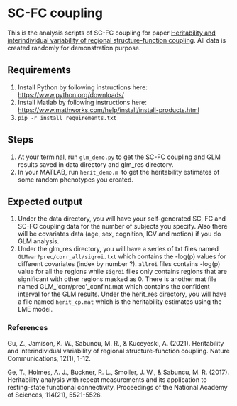 # SC-FC coupling

This is the analysis scripts of SC-FC coupling for paper [Heritability and interindividual variability of regional structure-function coupling](https://www.nature.com/articles/s41467-021-25184-4).
All data is created randomly for demonstration purpose.

## Requirements
1) Install Python by following instructions here: https://www.python.org/downloads/
2) Install Matlab by following instructions here: https://www.mathworks.com/help/install/install-products.html
3) `pip -r install requirements.txt`

## Steps
1) At your terminal, run `glm_demo.py` to get the SC-FC coupling and GLM results saved in data directory and glm_res directory.
2) In your MATLAB, run `herit_demo.m `to get the heritability estimates of some random phenotypes you created.

## Expected output
1) Under the data directory, you will have your self-generated SC, FC and SC-FC coupling data for the number of subjects you specify. Also there will be covariates data (age, sex, cognition, ICV and motion) if you do GLM analysis.
2) Under the glm_res directory, you will have a series of txt files named  `GLMvar?prec/corr_all/sigroi.txt` which contains the -log(p) values for different covariates (index by number ?). `allroi` files contains -log(p) value for all the regions while `sigroi` files only contains regions that are significant with other regions masked as 0. There is another mat file named GLM_'corr/prec'_confint.mat which contains the confident interval for the GLM results.
Under the herit_res directory, you will have a file named `herit_cp.mat` which is the heritability estimates using the LME model.

### References
Gu, Z., Jamison, K. W., Sabuncu, M. R., & Kuceyeski, A. (2021). Heritability and interindividual variability of regional structure-function coupling. Nature Communications, 12(1), 1-12.

Ge, T., Holmes, A. J., Buckner, R. L., Smoller, J. W., & Sabuncu, M. R. (2017). Heritability analysis with repeat measurements and its application to resting-state functional connectivity. Proceedings of the National Academy of Sciences, 114(21), 5521-5526.


